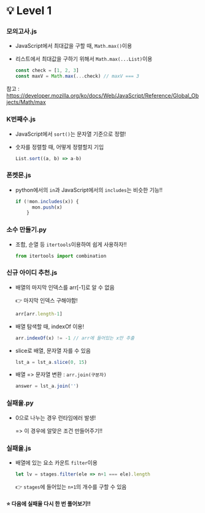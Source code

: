 # 💡 Level 1

### 모의고사.js

- JavaScript에서 최대값을 구할 때, `Math.max()`이용

- 리스트에서 최대값을 구하기 위해서 `Math.max(...List)`이용

  ```javascript
  const check = [1, 2, 3]
  const maxV = Math.max(...check) // maxV === 3
  ```

  

참고 : https://developer.mozilla.org/ko/docs/Web/JavaScript/Reference/Global_Objects/Math/max



### K번째수.js

- JavaScript에서 `sort()`는 문자열 기준으로 정렬!

- 숫자를 정렬할 때, 어떻게 정렬할지 기입

  ```javascript
  List.sort((a, b) => a-b)
  ```



### 폰켓몬.js

- python에서의 `in`과 JavaScript에서의 `includes`는 비슷한 기능!!

  ```javascript
  if (!mon.includes(x)) {
        mon.push(x)
      }
  ```



### 소수 만들기.py

- 조합, 순열 등 `itertools`이용하여 쉽게 사용하자!!

  ```python
  from itertools import combination
  ```




### 신규 아이디 추천.js

- 배열의 마지막 인덱스를 arr[-1]로 알 수 없음 

   👉 마지막 인덱스 구해야함!

   ```javascript
   arr[arr.length-1]
   ```

- 배열 탐색할 때, indexOf 이용!

   ```javascript
   arr.indexOf(x) != -1 // arr에 들어있는 x만 추출
   ```

- slice로 배열, 문자열 자를 수 있음

   ```javascript
   lst_a = lst_a.slice(0, 15)
   ```

- 배열 => 문자열 변환 : `arr.join(구분자)`

   ```javascript
   answer = lst_a.join('')
   ```



### 실패율.py

- 0으로 나누는 경우 런타임에러 발생!

  => 이 경우에 알맞은 조건 만들어주기!!

### 실패율.js

- 배열에 있는 요소 카운트 `filter`이용

  ```javascript
  let lv = stages.filter(ele => n+1 === ele).length
  ```

  👉 `stages`에 들어있는 `n+1`의 개수를 구할 수 있음

#### ⭐ 다음에 실패율 다시 한 번 풀어보기‼